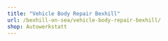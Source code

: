 ```yaml
---
title: "Vehicle Body Repair Bexhill"
url: /bexhill-on-sea/vehicle-body-repair-bexhill/
shop: Autowerkstatt
---
```

